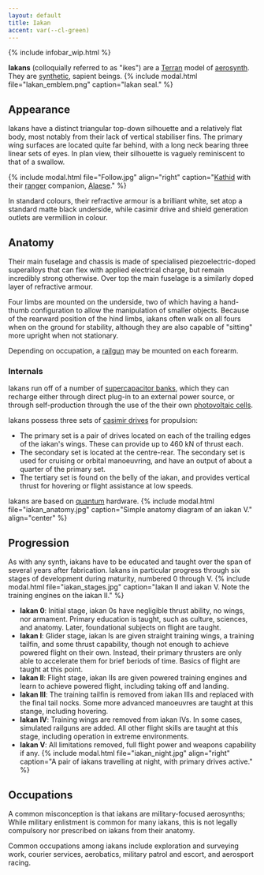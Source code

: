 ```yaml
---
layout: default
title: Iakan
accent: var(--cl-green)
---
```


{% include infobar_wip.html %}

**Iakans** (colloquially referred to as "ikes") are a [Terran](Terran.html) model of
[aerosynth](Aerosynth.html). They are [synthetic](Synthetic.html), sapient beings.
{% include modal.html file="Iakan_emblem.png" caption="Iakan seal." %}

## Appearance
Iakans have a distinct triangular top-down silhouette and a relatively flat body, most notably from
their lack of vertical stabiliser fins. The primary wing surfaces are located quite far behind,
with a long neck bearing three linear sets of eyes. In plan view, their silhouette is vaguely
reminiscent to that of a swallow.

{% include modal.html file="Follow.jpg" align="right"
   caption="[Kathid](Kathid.html) with their [ranger](Ranger.html) companion, [Alaese](Alaese.html)." %}

In standard colours, their refractive armour is a brilliant white, set atop a standard matte black
underside, while casimir drive and shield generation outlets are vermillion in colour.

## Anatomy
Their main fuselage and chassis is made of specialised piezoelectric-doped superalloys that can flex
with applied electrical charge, but remain incredibly strong otherwise. Over top the main fuselage
is a similarly doped layer of refractive armour.

Four limbs are mounted on the underside, two of which having a hand-thumb configuration to allow the
manipulation of smaller objects. Because of the rearward position of the hind limbs, iakans often
walk on all fours when on the ground for stability, although they are also capable of "sitting"
more upright when not stationary.

Depending on occupation, a [railgun](Railgun.html) may be mounted on each forearm.

### Internals
Iakans run off of a number of [supercapacitor banks](Supercapacitor.html), which they can recharge
either through direct plug-in to an external power source, or through self-production through the
use of the their own [photovoltaic cells](Photovoltaic_cell.html).

Iakans possess three sets of [casimir drives](Casimir_drive.html) for propulsion:
* The primary set is a pair of drives located on each of the trailing edges of the iakan's wings. These can provide up to 460 kN of thrust each.
* The secondary set is located at the centre-rear. The secondary set is used for cruising or orbital manoeuvring, and have an output of about a quarter of the primary set.
* The tertiary set is found on the belly of the iakan, and provides vertical thrust for hovering or flight assistance at low speeds.

Iakans are based on [quantum](Quantum_computer.html) hardware.
{% include modal.html file="iakan_anatomy.jpg"
   caption="Simple anatomy diagram of an iakan V." align="center" %}

## Progression
As with any synth, iakans have to be educated and taught over the span of several years after
fabrication. Iakans in particular progress through six stages of development during maturity,
numbered 0 through V.
{% include modal.html file="iakan_stages.jpg"
   caption="Iakan II and iakan V. Note the training engines on the iakan II." %}

* **Iakan 0**: Initial stage, iakan 0s have negligible thrust ability, no wings, nor armament. Primary education is taught, such as culture, sciences, and anatomy. Later, foundational subjects on flight are taught.
* **Iakan I**: Glider stage, iakan Is are given straight training wings, a training tailfin, and some thrust capability, though not enough to achieve powered flight on their own. Instead, their primary thrusters are only able to accelerate them for brief beriods of time. Basics of flight are taught at this point.
* **Iakan II**: Flight stage, iakan IIs are given powered training engines and learn to achieve powered flight, including taking off and landing.
* **Iakan III**: The training tailfin is removed from iakan IIIs and replaced with the final tail nocks. Some more advanced manoeuvres are taught at this stange, including hovering.
* **Iakan IV**: Training wings are removed from iakan IVs. In some cases, simulated railguns are added. All other flight skills are taught at this stage, including operation in extreme environments.
* **Iakan V**: All limitations removed, full flight power and weapons capability if any.
{% include modal.html file="iakan_night.jpg" align="right"
   caption="A pair of iakans travelling at night, with primary drives active." %}

## Occupations
A common misconception is that iakans are military-focused aerosynths; While military enlistment is
common for many iakans, this is not legally compulsory nor prescribed on iakans from their anatomy.

Common occupations among iakans include exploration and surveying work, courier services,
aerobatics, military patrol and escort, and aerosport racing.
